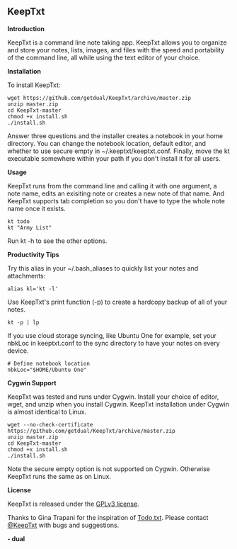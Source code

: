 KeepTxt
-------

**Introduction**

KeepTxt is a command line note taking app. KeepTxt allows you to organize and
store your notes, lists, images, and files with the speed and portability of the
command line, all while using the text editor of your choice.

**Installation**

To install KeepTxt:

    wget https://github.com/getdual/KeepTxt/archive/master.zip
    unzip master.zip
    cd KeepTxt-master
    chmod +x install.sh
    ./install.sh

Answer three questions and the installer creates a notebook in your home
directory. You can change the notebook location, default editor, and whether to
use secure empty in ~/.keeptxt/keeptxt.conf. Finally, move the kt executable
somewhere within your path if you don't install it for all users.

**Usage**

KeepTxt runs from the command line and calling it with one argument, a note name,
edits an exisiting note or creates a new note of that name. And KeepTxt supports
tab completion so you don't have to type the whole note name once it exists.

    kt todo
    kt "Army List"

Run kt -h to see the other options.

**Productivity Tips**

Try this alias in your ~/.bash_aliases to quickly list your notes and attachments:

    alias kl='kt -l'

Use KeepTxt's print function (-p) to create a hardcopy backup of all of your notes.

    kt -p | lp

If you use cloud storage syncing, like Ubuntu One for example, set your nbkLoc
in keeptxt.conf to the sync directory to have your notes on every device.

    # Define notebook location
    nbkLoc="$HOME/Ubuntu One"    

**Cygwin Support**

KeepTxt was tested and runs under Cygwin. Install your choice of editor, wget,
and unzip when you install Cygwin. KeepTxt installation under Cygwin is almost
identical to Linux.

    wget --no-check-certificate https://github.com/getdual/KeepTxt/archive/master.zip
    unzip master.zip
    cd KeepTxt-master
    chmod +x install.sh
    ./install.sh

Note the secure empty option is not supported on Cygwin. Otherwise KeepTxt runs
the same as on Linux.

**License**

KeepTxt is released under the [GPLv3 license](https://github.com/getdual/KeepTxt/blob/master/LICENSE).

Thanks to Gina Trapani for the inspiration of [Todo.txt](http://todotxt.com/).
Please contact [@KeepTxt](https://twitter.com/KeepTxt) with bugs and suggestions.

**- dual**
